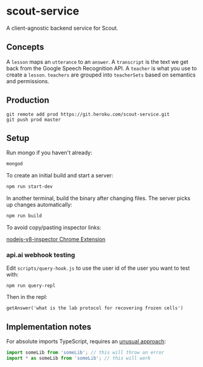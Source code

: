 # scout-service

A client-agnostic backend service for Scout.

## Concepts

A `lesson` maps an `utterance` to an `answer`.
A `transcript` is the text we get back from the Google Speech Recognition API.
A `teacher` is what you use to create a `lesson`.
`teachers` are grouped into `teacherSets` based on semantics and permissions.

## Production

```
git remote add prod https://git.heroku.com/scout-service.git
git push prod master
```

## Setup

Run mongo if you haven't already:
```sh
mongod
```

To create an initial build and start a server:
```sh
npm run start-dev
```

In another terminal, build the binary after changing files. The server picks
up changes automatically:
```sh
npm run build
```

To avoid copy/pasting inspector links:

[nodejs-v8-inspector Chrome Extension](https://chrome.google.com/webstore/detail/nodejs-v8-inspector/lfnddfpljnhbneopljflpombpnkfhggl?hl=en)

### api.ai webhook testing

Edit `scripts/query-hook.js` to use the user id of the user you want to test with:

```
npm run query-repl
```

Then in the repl:

```
getAnswer('what is the lab protocol for recovering frozen cells')
```

## Implementation notes

For absolute imports TypeScript, requires an [unusual approach](http://www.jbrantly.com/es6-modules-with-typescript-and-webpack/):

```js
import someLib from 'someLib'; // this will throw an error
import * as someLib from 'someLib'; // this will work
```
